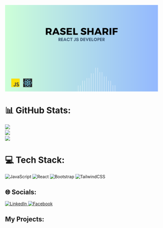 <img src="https://raw.githubusercontent.com/raselsharif/raselsharif/main/image/github-cover.png">

# 📊 GitHub Stats:

![](https://github-readme-stats.vercel.app/api?username=raselsharif&theme=blueberry&hide_border=false&include_all_commits=true&count_private=true)<br/>
![](https://github-readme-streak-stats.herokuapp.com/?user=raselsharif&theme=blueberry&hide_border=false)<br/>
![](https://github-readme-stats.vercel.app/api/top-langs/?username=raselsharif&theme=blueberry&hide_border=false&include_all_commits=true&count_private=true&layout=compact)

# 💻 Tech Stack:

![JavaScript](https://img.shields.io/badge/javascript-%23323330.svg?style=for-the-badge&logo=javascript&logoColor=%23F7DF1E)
![React](https://img.shields.io/badge/react-%2320232a.svg?style=for-the-badge&logo=react&logoColor=%2361DAFB)
![Bootstrap](https://img.shields.io/badge/bootstrap-%238511FA.svg?style=for-the-badge&logo=bootstrap&logoColor=white) ![TailwindCSS](https://img.shields.io/badge/tailwindcss-%2338B2AC.svg?style=for-the-badge&logo=tailwind-css&logoColor=white)

## 🌐 Socials:

<a href="https://linkedin.com/in/raselsharif" target="_blank">
<img src="https://img.shields.io/badge/LinkedIn-%230077B5.svg?logo=linkedin&logoColor=white" alt="LinkedIn">
</a>
<a href="https://facebook.com/raselsharif0" target="_blank">
    <img src="https://img.shields.io/badge/Facebook-%231877F2.svg?logo=Facebook&logoColor=white" alt="Facebook">
</a>

## My Projects:
